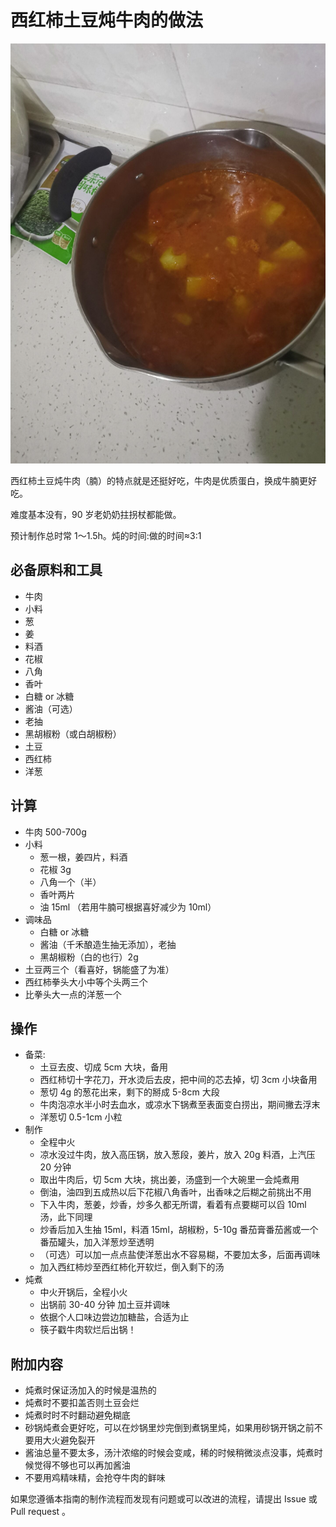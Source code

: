 # 西红柿土豆炖牛肉的做法

![效果图](西红柿土豆炖牛肉/abaaba_1.png)

西红柿土豆炖牛肉（腩）的特点就是还挺好吃，牛肉是优质蛋白，换成牛腩更好吃。

难度基本没有，90 岁老奶奶拄拐杖都能做。

预计制作总时常 1～1.5h。炖的时间:做的时间≈3:1

## 必备原料和工具

- 牛肉
- 小料
- 葱
- 姜
- 料酒
- 花椒
- 八角
- 香叶
- 白糖 or 冰糖
- 酱油（可选）
- 老抽
- 黑胡椒粉（或白胡椒粉）
- 土豆
- 西红柿
- 洋葱

## 计算

- 牛肉 500-700g
- 小料
  - 葱一根，姜四片，料酒
  - 花椒 3g
  - 八角一个（半）
  - 香叶两片
  - 油 15ml （若用牛腩可根据喜好减少为 10ml）
- 调味品
  - 白糖 or 冰糖
  - 酱油（千禾酿造生抽无添加），老抽
  - 黑胡椒粉（白的也行）2g
- 土豆两三个（看喜好，锅能盛了为准）
- 西红柿拳头大小中等个头两三个
- 比拳头大一点的洋葱一个

## 操作

- 备菜:
  - 土豆去皮、切成 5cm 大块，备用
  - 西红柿切十字花刀，开水烫后去皮，把中间的芯去掉，切 3cm 小块备用
  - 葱切 4g 的葱花出来，剩下的掰成 5-8cm 大段
  - 牛肉泡凉水半小时去血水，或凉水下锅煮至表面变白捞出，期间撇去浮末
  - 洋葱切 0.5-1cm 小粒
- 制作
  - 全程中火
  - 凉水没过牛肉，放入高压锅，放入葱段，姜片，放入 20g 料酒，上汽压 20 分钟
  - 取出牛肉后，切 5cm 大块，挑出姜，汤盛到一个大碗里一会炖煮用
  - 倒油，油四到五成热以后下花椒八角香叶，出香味之后糊之前挑出不用
  - 下入牛肉，葱姜，炒香，炒多久都无所谓，看着有点要糊可以舀 10ml 汤，此下同理
  - 炒香后加入生抽 15ml，料酒 15ml，胡椒粉，5-10g 番茄膏番茄酱或一个番茄罐头，加入洋葱炒至透明
  - （可选）可以加一点点盐使洋葱出水不容易糊，不要加太多，后面再调味
  - 加入西红柿炒至西红柿化开软烂，倒入剩下的汤
- 炖煮
  - 中火开锅后，全程小火
  - 出锅前 30-40 分钟 加土豆并调味
  - 依据个人口味边尝边加糖盐，合适为止
  - 筷子戳牛肉软烂后出锅！

## 附加内容

- 炖煮时保证汤加入的时候是温热的
- 炖煮时不要扣盖否则土豆会烂
- 炖煮时时不时翻动避免糊底
- 砂锅炖煮会更好吃，可以在炒锅里炒完倒到煮锅里炖，如果用砂锅开锅之前不要用大火避免裂开
- 酱油总量不要太多，汤汁浓缩的时候会变咸，稀的时候稍微淡点没事，炖煮时候觉得不够也可以再加酱油
- 不要用鸡精味精，会抢夺牛肉的鲜味

如果您遵循本指南的制作流程而发现有问题或可以改进的流程，请提出 Issue 或 Pull request 。
